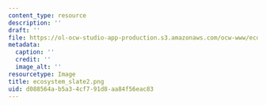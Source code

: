 ```yaml
---
content_type: resource
description: ''
draft: ''
file: https://ol-ocw-studio-app-production.s3.amazonaws.com/ocw-www/ecosystem_slate2.png
metadata:
  caption: ''
  credit: ''
  image_alt: ''
resourcetype: Image
title: ecosystem_slate2.png
uid: d088564a-b5a3-4cf7-91d8-aa84f56eac83
---
```

